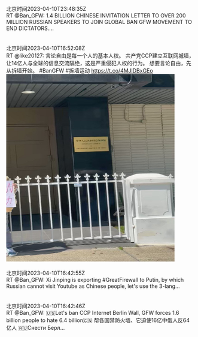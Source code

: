 北京时间2023-04-10T23:48:35Z<br>RT @Ban_GFW: 1.4 BILLION CHINESE INVITATION LETTER TO OVER 200 MILLION RUSSIAN SPEAKERS TO JOIN GLOBAL BAN GFW MOVEMENT TO END DICTATORS.…<br><br><br>北京时间2023-04-10T16:52:08Z<br>RT @like20127: 言论自由是每一个人的基本人权。
共产党CCP建立互联网城墙，让14亿人与全球的信息交流隔绝，这是严重侵犯人权的行为。
想要言论自由，先从拆墙开始。
#BanGFW #拆墙运动 https://t.co/4MJlDBxGEo<br><img src='/temp/video/2023/v-Month-4/p-Day-10/BanGFW2/1645348928051879937_0.jpg' width='450' height='500'><br><br>北京时间2023-04-10T16:42:55Z<br>RT @Ban_GFW: Xi Jinping is exporting #GreatFirewall to Putin, by which Russian cannot visit Youtube as Chinese people, let's use the 3-lang…<br><br><br>北京时间2023-04-10T16:42:46Z<br>RT @Ban_GFW: 🇺🇸Let's ban CCP Internet Berlin Wall, GFW forces 1.6 billion people to hate 6.4 billion🇨🇳 帮各国禁防火墙、它迫使16亿中俄人反64亿人 🇷🇺Снести Берл…<br><br><br>